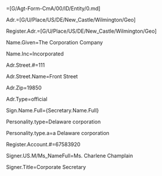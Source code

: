=[G/Agt-Form-CmA/00/ID/Entity/0.md]

Adr.=[G/U/Place/US/DE/New_Castle/Wilmington/Geo]

Register.Adr.=[G/U/Place/US/DE/New_Castle/Wilmington/Geo]

Name.Given=The Corporation Company

Name.Inc=Incorporated

Adr.Street.#=111

Adr.Street.Name=Front Street

Adr.Zip=19850

Adr.Type=official

Sign.Name.Full={Secretary.Name.Full}

Personality.type=Delaware corporation

Personality.type.a=a Delaware corporation

Register.Account.#=67583920

Signer.US.M/Ms_NameFull=Ms. Charlene Champlain

Signer.Title=Corporate Secretary
